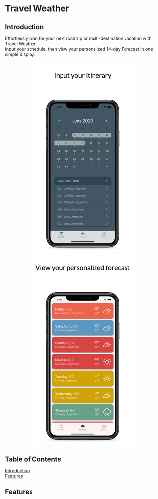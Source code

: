 <h1 align="left">Travel Weather</h1>

<h2>Introduction</h2>
<p align="left">Effortlessly plan for your next roadtrip or multi-destination vacation with Travel Weather.<br />Input your schedule, then view your personalized 14-day Forecast in one simple display.</p>

<p align="center"><img width="350" src="images/scheduleExampleImage.png"><img width="350" src="images/forecastExampleImage.png"> </p>


## Table of Contents 
[Introduction](#introduction) <br />
[Features](#features)  
 




## Features





